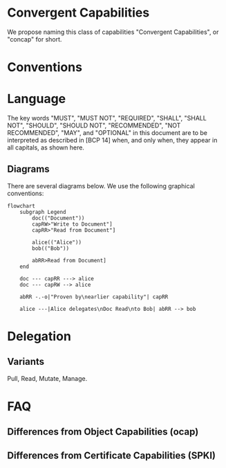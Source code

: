 # Convergent Capabilities

We propose naming this class of capabilities "Convergent Capabilities", or "concap" for short.

# Conventions

# Language

The key words "MUST", "MUST NOT", "REQUIRED", "SHALL", "SHALL NOT", "SHOULD", "SHOULD NOT", "RECOMMENDED", "NOT RECOMMENDED", "MAY", and "OPTIONAL" in this document are to be interpreted as described in [BCP 14] when, and only when, they appear in all capitals, as shown here.


## Diagrams

There are several diagrams below. We use the following graphical conventions:

```mermaid
flowchart
    subgraph Legend
        doc(("Document"))
        capRW>"Write to Document"]
        capRR>"Read from Document"]

        alice(("Alice"))
        bob(("Bob"))

        abRR>Read from Document]
    end

    doc --- capRR ---> alice
    doc --- capRW --> alice

    abRR -.-o|"Proven by\nearlier capability"| capRR

    alice ---|Alice delegates\nDoc Read\nto Bob| abRR --> bob
```


# Delegation

## Variants

Pull, Read, Mutate, Manage.

# FAQ

## Differences from Object Capabilities (ocap)

## Differences from Certificate Capabilities (SPKI)
